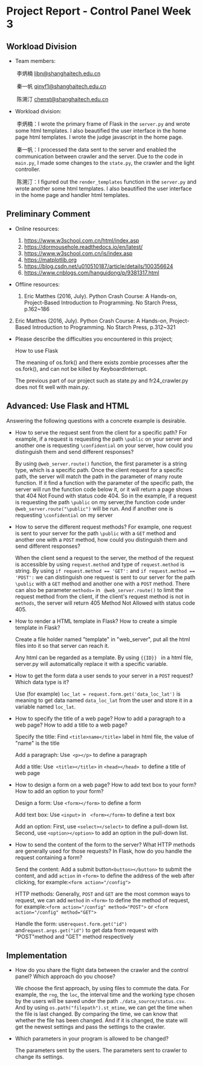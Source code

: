 # Project Report - Control Panel Week 3



## Workload Division

- Team members: 

  ​					李炳楠 libn@shanghaitech.edu.cn

  ​					秦一帆 qinyf1@shanghaitech.edu.cn

  ​					陈溯汀 chenst@shanghaitech.edu.cn

- Workload division:

  ​					李炳楠：I wrote the primary frame of Flask in the `server.py` and wrote some html templates. I also beautified the user interface in the home page html templates. I wrote the judge javascript in the home page.

  ​					秦一帆：I processed the data sent to the server and enabled the communication between crawler and the server. Due to the code in `main.py`, I made some changes to the `state.py`, the crawler and the light controller.

  ​					陈溯汀：I figured out the `render_templates` function in the `server.py` and wrote another some html templates. I also beautified the user interface in the home page and handler html templates.

## Preliminary Comment

- Online resources: 

  1. https://www.w3school.com.cn/html/index.asp
  2. https://dormousehole.readthedocs.io/en/latest/
  3. https://www.w3school.com.cn/js/index.asp
  4. https://matplotlib.org
  5. https://blog.csdn.net/u010510187/article/details/100356624
  6. https://www.cnblogs.com/hanguidong/p/9381317.html

- Offline resources:

  1. Eric Matthes (2016, July). Python Crash Course: A Hands-on, Project-Based Introduction to Programming. No Starch Press, p.162~186
2. Eric Matthes (2016, July). Python Crash Course: A Hands-on, Project-Based Introduction to Programming. No Starch Press, p.312~321

- Please describe the difficulties you encountered in this project;

  How to use Flask

  The meaning of os.fork() and there exists zombie processes after the os.fork(), and can not be killed by KeyboardInterrupt.

  The previous part of our project such as state.py and fr24_crawler.py does not fit well with main.py.

## Advanced: Use Flask and HTML

Answering the following questions with a concrete example is desirable.

- How to serve the request sent from the client for a specific path? For example, if a request is requesting the path `\public` on your server and another one is requesting `\confidential` on your server, how could you distinguish them and send different responses?

  By using `@web_server.route()` function, the first parameter is a string type, which is a specific path. Once the client request for a specific path, the server will match the path in the parameter of many route function. If it find a function with the parameter of the specific path, the server will run the function code below it, or it will return a page shows that 404 Not Found with status code 404. So in the example, if a request is requesting the path `\public` on my server,the function code under `@web_server.route("\public")` will be run. And if another one is requesting `\confidential` on my server

- How to serve the different request methods? For example, one request is sent to your server for the path `\public` with a `GET` method and another one with a `POST` method, how could you distinguish them and send different responses?

  When the client send a request to the server, the method of the request is accessible by using `request.method` and type of `request.method` is string. By using `if request.method == 'GET':` and `if request.method == 'POST':` we can distinguish one request is sent to our server for the path `\public` with a `GET` method and another one with a `POST` method. There can also be parameter `methods=` in ` @web_server.route()` to limit the request method from the client, if the client's request method is not in `methods`, the server will return 405 Method Not Allowed with status code 405.

- How to render a HTML template in Flask? How to create a simple template in Flask?

  Create a file holder named "template" in "web_server", put all the html files into it so that server can reach it.

  Any html can be regarded as a template. By using `{{ID}} ` in a html file, server.py will automatically replace it with a specific variable.

- How to get the form data a user sends to your server in a `POST` request? Which data type is it?

  Use (for example) `loc_lat = request.form.get('data_loc_lat')` is meaning to get data named  `data_loc_lat` from the user and store it in a variable named `loc_lat`.

- How to specify the title of a web page? How to add a paragraph to a web page? How to add a title to a web page?

  Specify the title: Find `<title>name</title>` label in html file, the value of "name" is the title

  Add a paragraph: Use` <p></p>` to define a paragraph

  Add a title: Use` <title></title>`  in `<head></head> `to define a title of web page

- How to design a form on a web page? How to add text box to your form? How to add an option to your form?

  Design a form: Use `<form></form>` to define a form

  Add text box: Use `<input>` in ` <form></form>` to define a text box

  Add an option: First, use `<select></select>` to define a pull-down list. Second, use `<option></option>` to add an option in the pull-down list.

- How to send the content of the form to the server? What HTTP methods are generally used for those requests? In Flask, how do you handle the request containing a form?

  Send the content: Add a  submit button`<button></button>` to submit the content, and add `action` in `<form>` to define the address of the web after clicking, for example:`<form action="/config">` 
  
  HTTP methods: Generally, `POST` and `GET`  are the most common ways to request, we can add `method` in `<form>` to define the method  of request, for example:`<form action="/config" method="POST">` or `<form action="/config" method="GET">`
  
  Handle the form: use`request.form.get("id")` and`request.args.get("id")` to get data from request with "POST"method and "GET" method respectively
  
  

## Implementation

- How do you share the flight data between the crawler and the control panel? Which approach do you choose?

  We choose the first approach, by using files to commute the data. For example, the `rng`, the `loc`, the interval time and the working type chosen by  the users will be saved under the path `./data_source/status.csv`. And by using `os.path("filepath").st_mtime`, we can get the time when the file is last changed. By comparing the time, we can know that whether the file has been changed. And if it is changed, the state will get the newest settings and pass the settings to the crawler.

- Which parameters in your program is allowed to be changed?

  The parameters sent by the users. The parameters sent to crawler to change its settings.

